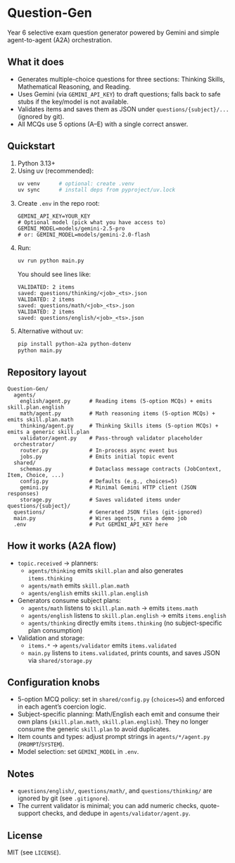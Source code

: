 # Question-Gen

Year 6 selective exam question generator powered by Gemini and simple agent-to-agent (A2A) orchestration.

## What it does
- Generates multiple-choice questions for three sections: Thinking Skills, Mathematical Reasoning, and Reading.
- Uses Gemini (via `GEMINI_API_KEY`) to draft questions; falls back to safe stubs if the key/model is not available.
- Validates items and saves them as JSON under `questions/{subject}/...` (ignored by git).
- All MCQs use 5 options (A–E) with a single correct answer.

## Quickstart
1. Python 3.13+
2. Using uv (recommended):
   ```bash
   uv venv      # optional: create .venv
   uv sync      # install deps from pyproject/uv.lock
   ```
3. Create `.env` in the repo root:
   ```env
   GEMINI_API_KEY=YOUR_KEY
   # Optional model (pick what you have access to)
   GEMINI_MODEL=models/gemini-2.5-pro
   # or: GEMINI_MODEL=models/gemini-2.0-flash
   ```
4. Run:
   ```bash
   uv run python main.py
   ```
   You should see lines like:
   ```
   VALIDATED: 2 items
   saved: questions/thinking/<job>_<ts>.json
   VALIDATED: 2 items
   saved: questions/math/<job>_<ts>.json
   VALIDATED: 2 items
   saved: questions/english/<job>_<ts>.json
   ```
5. Alternative without uv:
   ```bash
   pip install python-a2a python-dotenv
   python main.py
   ```

## Repository layout
```
Question-Gen/
  agents/
    english/agent.py      # Reading items (5-option MCQs) + emits skill.plan.english
    math/agent.py         # Math reasoning items (5-option MCQs) + emits skill.plan.math
    thinking/agent.py     # Thinking Skills items (5-option MCQs) + emits a generic skill.plan
    validator/agent.py    # Pass-through validator placeholder
  orchestrator/
    router.py             # In-process async event bus
    jobs.py               # Emits initial topic event
  shared/
    schemas.py            # Dataclass message contracts (JobContext, Item, Choice, ...)
    config.py             # Defaults (e.g., choices=5)
    gemini.py             # Minimal Gemini HTTP client (JSON responses)
    storage.py            # Saves validated items under questions/{subject}/
  questions/              # Generated JSON files (git-ignored)
  main.py                 # Wires agents, runs a demo job
  .env                    # Put GEMINI_API_KEY here
```

## How it works (A2A flow)
- `topic.received` → planners:
  - `agents/thinking` emits `skill.plan` and also generates `items.thinking`
  - `agents/math` emits `skill.plan.math`
  - `agents/english` emits `skill.plan.english`
- Generators consume subject plans:
  - `agents/math` listens to `skill.plan.math` → emits `items.math`
  - `agents/english` listens to `skill.plan.english` → emits `items.english`
  - `agents/thinking` directly emits `items.thinking` (no subject-specific plan consumption)
- Validation and storage:
  - `items.*` → `agents/validator` emits `items.validated`
  - `main.py` listens to `items.validated`, prints counts, and saves JSON via `shared/storage.py`

## Configuration knobs
- 5-option MCQ policy: set in `shared/config.py` (`choices=5`) and enforced in each agent’s coercion logic.
- Subject-specific planning: Math/English each emit and consume their own plans (`skill.plan.math`, `skill.plan.english`). They no longer consume the generic `skill.plan` to avoid duplicates.
- Item counts and types: adjust prompt strings in `agents/*/agent.py` (`PROMPT`/`SYSTEM`).
- Model selection: set `GEMINI_MODEL` in `.env`.

## Notes
- `questions/english/`, `questions/math/`, and `questions/thinking/` are ignored by git (see `.gitignore`).
- The current validator is minimal; you can add numeric checks, quote-support checks, and dedupe in `agents/validator/agent.py`.

## License
MIT (see `LICENSE`).
